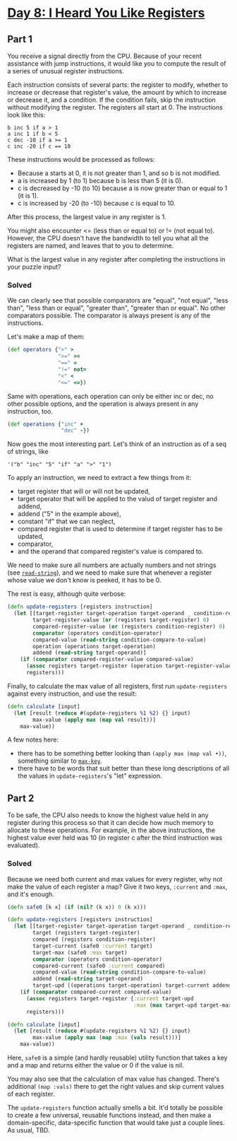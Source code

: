 # [Day 8: I Heard You Like Registers](http://adventofcode.com/2017/day/8)

## Part 1

You receive a signal directly from the CPU. Because of your recent assistance with jump instructions, it would like you to compute the result of a series of unusual register instructions.

Each instruction consists of several parts: the register to modify, whether to increase or decrease that register's value, the amount by which to increase or decrease it, and a condition. If the condition fails, skip the instruction without modifying the register. The registers all start at 0. The instructions look like this:

```
b inc 5 if a > 1
a inc 1 if b < 5
c dec -10 if a >= 1
c inc -20 if c == 10
```

These instructions would be processed as follows:

- Because a starts at 0, it is not greater than 1, and so b is not modified.
- a is increased by 1 (to 1) because b is less than 5 (it is 0).
- c is decreased by -10 (to 10) because a is now greater than or equal to 1 (it is 1).
- c is increased by -20 (to -10) because c is equal to 10.

After this process, the largest value in any register is 1.

You might also encounter <= (less than or equal to) or != (not equal to). However, the CPU doesn't have the bandwidth to tell you what all the registers are named, and leaves that to you to determine.

What is the largest value in any register after completing the instructions in your puzzle input?

### Solved

We can clearly see that possible comparators are "equal", "not equal", "less than", "less than or equal", "greater than", "greater than or equal". No other comparators possible. The comparator is always present is any of the instructions.

Let's make a map of them:

```clojure
(def operators {">" >
                ">=" >=
                "==" =
                "!=" not=
                "<" <
                "<=" <=})
```

Same with operations, each operation can only be either inc or dec, no other possible options, and the operation is always present in any instruction, too.

```clojure
(def operations {"inc" +
                 "dec" -})
```

Now goes the most interesting part. Let's think of an instruction as of a seq of strings, like

```
'("b" "inc" "5" "if" "a" ">" "1")
```

To apply an instruction, we need to extract a few things from it:

- target register that will or will not be updated,
- target operator that will be applied to the valud of target register and addend,
- addend ("5" in the example above),
- constant "if" that we can neglect,
- compared register that is used to determine if target register has to be updated,
- comparator,
- and the operand that compared register's value is compared to.

We need to make sure all numbers are actually numbers and not strings (see [`read-string`](http://clojuredocs.org/clojure.core/read-string)), and we need to make sure that whenever a register whose value we don't know is peeked, it has to be 0.

The rest is easy, although quite verbose:

```clojure
(defn update-registers [registers instruction]
  (let [[target-register target-operation target-operand _ condition-register condition-operator condition-compare-to-value] instruction
        target-register-value (or (registers target-register) 0)
        compared-register-value (or (registers condition-register) 0)
        comparator (operators condition-operator)
        compared-value (read-string condition-compare-to-value)
        operation (operations target-operation)
        addend (read-string target-operand)]
    (if (comparator compared-register-value compared-value)
      (assoc registers target-register (operation target-register-value addend))
      registers)))
```

Finally, to calculate the max value of all registers, first run `update-registers` against every instruction, and use the result:

```clojure
(defn calculate [input]
  (let [result (reduce #(update-registers %1 %2) {} input)
        max-value (apply max (map val result))]
    max-value))
```

A few notes here:

- there has to be something better looking than `(apply max (map val •))`, something similar to [`max-key`](http://clojuredocs.org/clojure.core/max-key).
- there have to be words that suit better than these long descriptions of all the values in `update-registers`'s "let" expression.

## Part 2

To be safe, the CPU also needs to know the highest value held in any register during this process so that it can decide how much memory to allocate to these operations. For example, in the above instructions, the highest value ever held was 10 (in register c after the third instruction was evaluated).

### Solved

Because we need both current and max values for every register, why not make the value of each register a map? Give it two keys, `:current` and `:max`, and it's enough.

```clojure
(defn safe0 [k x] (if (nil? (k x)) 0 (k x)))

(defn update-registers [registers instruction]
  (let [[target-register target-operation target-operand _ condition-register condition-operator condition-compare-to-value] instruction
        target (registers target-register)
        compared (registers condition-register)
        target-current (safe0 :current target)
        target-max (safe0 :max target)
        comparator (operators condition-operator)
        compared-current (safe0 :current compared)
        compared-value (read-string condition-compare-to-value)
        addend (read-string target-operand)
        target-upd ((operations target-operation) target-current addend)]
    (if (comparator compared-current compared-value)
      (assoc registers target-register {:current target-upd
                                        :max (max target-upd target-max)})
      registers)))

(defn calculate [input]
  (let [result (reduce #(update-registers %1 %2) {} input)
        max-value (apply max (map :max (vals result)))]
    max-value))
```

Here, `safe0` is a simple (and hardly reusable) utility function that takes a key and a map and returns either the value or 0 if the value is nil.

You may also see that the calculation of max value has changed. There's additional `(map :vals)` there to get the right values and skip current values of each register.

The `update-registers` function actually smells a bit. It'd totally be possible to create a few universal, reusable functions instead, and then make a domain-specific, data-specific function that would take just a couple lines. As usual, TBD.
